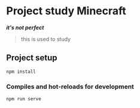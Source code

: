 # Project study Minecraft 

***it's not perfect*** 

> this is used to study

## Project setup
```
npm install
```

### Compiles and hot-reloads for development
```
npm run serve
```
